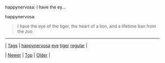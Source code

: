 <!--
title: happynervosa
date: 2020-06-28T15:27:00.363Z
tags: happynervosa, eye, tiger, regular
-->


happynervosa: I have the ey...

<p>happynervosa:</p>

<blockquote>
<p>I have the eye of the tiger, the heart of a lion, and a lifetime ban from the zoo</p>
</blockquote>

<!--BOTTOM-POST-NAVIGATION-->
---

| [Tags](tags.md) | [happynervosa](tag-happynervosa.md) [eye](tag-eye.md) [tiger](tag-tiger.md) [regular](tag-regular.md) |

| [Newer](93282759569.md) | [Top](index.md) | [Older](93292710685.md) |